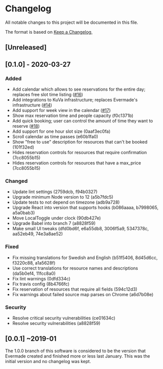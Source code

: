 # Changelog
All notable changes to this project will be documented in this file.

The format is based on [Keep a Changelog](https://keepachangelog.com/en/1.0.0/),

## [Unreleased]

## [0.1.0] - 2020-03-27
### Added
- Add calendar which allows to see reservations for the entire day; replaces free slot time listing ([#16](https://github.com/City-of-Helsinki/reservation-screen-ui/pull/16))
- Add integrations to KuVa infrastructure; replaces Evermade's infrastructure ([#14](https://github.com/City-of-Helsinki/reservation-screen-ui/pull/14))
- Add support for week view in the calendar ([#17](https://github.com/City-of-Helsinki/reservation-screen-ui/pull/17))
- Show max reservation time and people capacity (f0c1371b)
- Add quick booking; user can control the amount of time they want to reserve ([#18](https://github.com/City-of-Helsinki/reservation-screen-ui/pull/18))
- Add support for one hour slot size (0aaf3ec0fa)
- Scroll calendar as time passes (e60b1fa0)
- Show "free to use" description for resources that can't be booked (101f32ed)
- Hides reservation controls for resources that require confirmation (7cc8055b15)
- Hides reservation controls for resources that have a max_price (7cc8055b15)

### Changed
- Update lint settings (2759dcb, f94b0327)
- Upgrade minimum Node version to 12 (a5b7fdc5)
- Update tests to not depend on timezone (adb9a728)
- Upgrade React into version that supports hooks (b086aaaa, b7998065, a5a0bab3)
- Move LocalToggle under clock (90db427e)
- Upgrade Babel into branch 7 (a8828f59)
- Make small UI tweaks (dfd0bd6f, e6a55db8, 3006f5a9, 5347378c, aa52eb49, 74e3a8ae52)

### Fixed
- Fix missing translations for Swedish and English (b51f5406, 8d45d6cc, f3220c88, a1a5628f)
- Use correct translations for resource names and descriptions (da5b0ef4, 11fcc8a0)
- Fix lint warnings (0dfd334c)
- Fix travis config (8b4766fc)
- Fix reservation of resources that require all fields (594c12d3)
- Fix warnings about failed source map parses on Chrome (a6d7b08e)

### Security
- Resolve critical security vulnerabilities (ce01634c)
- Resolve security vulnerabilities (a8828f59)

## [0.0.1] ~2019-01

The 1.0.0 branch of this software is considered to be the version that Evermade created and finished more or less last January. This was the initial version and no changelog was kept.